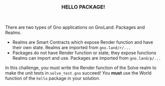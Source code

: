 <div align="center">
 <h3 align="center">HELLO PACKAGE!</h3>
</div>
<br />

There are two types of Gno applications on GnoLand: Packages and Realms.

- Realms are Smart Contracts which expose Render function and have their own state. Realms are imported from `gno.land/r/...`
- Packages do not have Render function or state, they expose functions Realms can import and use. Packages are imported from `gno.land/p/...`

In this challenge, you must write the Render function of the Solve realm to make the unit tests in `solve_test.gno` succeed! You **must** use the World function of the `hello` package in your solution.
